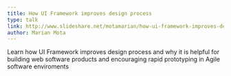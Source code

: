 ```yaml
---
title: How UI Framework improves design process
type: talk
link: http://www.slideshare.net/motamarian/how-ui-framework-improves-design-process
author: Marian Mota
---
```


Learn how UI Framework improves design process and why it is helpful for building web software products and encouraging rapid prototyping in Agile software enviroments
